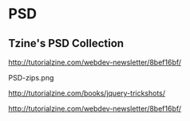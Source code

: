 # PSD  


## Tzine's PSD Collection



http://tutorialzine.com/webdev-newsletter/8bef16bf/


PSD-zips.png







http://tutorialzine.com/books/jquery-trickshots/


http://tutorialzine.com/webdev-newsletter/8bef16bf/













